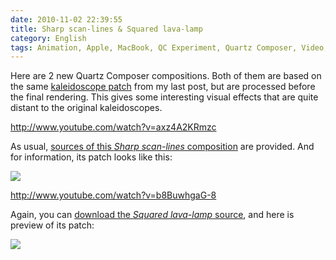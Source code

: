 ```yaml
---
date: 2010-11-02 22:39:55
title: Sharp scan-lines & Squared lava-lamp
category: English
tags: Animation, Apple, MacBook, QC Experiment, Quartz Composer, Video, Visual
---
```


Here are 2 new Quartz Composer compositions. Both of them are based on the same [kaleidoscope patch](http://kevin.deldycke.com/2010/10/kaleidoscope-001-002/) from my last post, but are processed before the final rendering. This gives some interesting visual effects that are quite distant to the original kaleidoscopes.

http://www.youtube.com/watch?v=axz4A2KRmzc

As usual, [sources of this _Sharp scan-lines_ composition](http://kevin.deldycke.com/documents/sharp-scan-lines.qtz) are provided. And for information, its patch looks like this:

![](/uploads/2010/sharp-scan-lines-patch.png)

http://www.youtube.com/watch?v=b8BuwhgaG-8

Again, you can [download the _Squared lava-lamp_ source](http://kevin.deldycke.com/documents/squared-lava-lamp.qtz), and here is preview of its patch:

![](/uploads/2010/squared-lava-lamp-patch.png)

